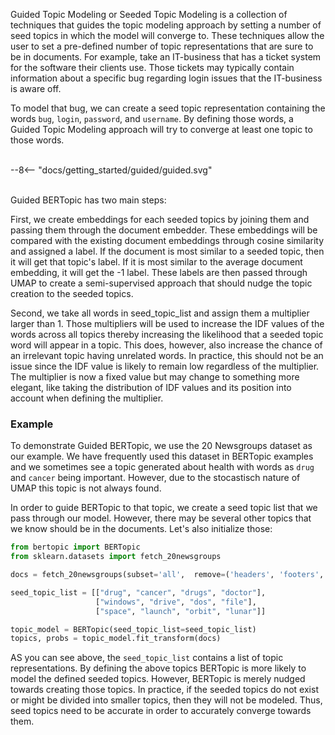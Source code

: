 Guided Topic Modeling or Seeded Topic Modeling is a collection of techniques that guides the topic modeling approach by setting a number of seed topics in which the model will converge to. These techniques allow the user to set a pre-defined number of topic representations that are sure to be in documents. For example, take an IT-business that has a ticket system for the software their clients use. Those tickets may typically contain information about a specific bug regarding login issues that the IT-business is aware off.  

To model that bug, we can create a seed topic representation containing the words `bug`, `login`, `password`, 
and `username`. By defining those words, a Guided Topic Modeling approach will try to converge at least one topic to those words.

<br>
<div class="svg_image">
--8<-- "docs/getting_started/guided/guided.svg"
</div>
<br>

Guided BERTopic has two main steps:

First, we create embeddings for each seeded topics by joining them and passing them through the document embedder. These embeddings will be compared with the existing document embeddings through cosine similarity and assigned a label. If the document is most similar to a seeded topic, then it will get that topic's label. 
If it is most similar to the average document embedding, it will get the -1 label. 
These labels are then passed through UMAP to create a semi-supervised approach that should nudge 
the topic creation to the seeded topics.

Second, we take all words in seed_topic_list and assign them a multiplier larger than 1. 
Those multipliers will be used to increase the IDF values of the words across all topics thereby increasing 
the likelihood that a seeded topic word will appear in a topic. This does, however, also increase the chance of an irrelevant topic having unrelated words. In practice, this should not be an issue since the IDF value is likely to remain low regardless of the multiplier. The multiplier is now a fixed value but may change to something more elegant, like taking the distribution of IDF values and its position into account when defining the multiplier.
   
### **Example**
To demonstrate Guided BERTopic, we use the 20 Newsgroups dataset as our example. We have frequently used this
dataset in BERTopic examples and we sometimes see a topic generated about health with words as `drug` and `cancer` 
being important. However, due to the stocastisch nature of UMAP this topic is not always found. 

In order to guide BERTopic to that topic, we create a seed topic list that we pass through our model. However, 
there may be several other topics that we know should be in the documents. Let's also initialize those:

```python
from bertopic import BERTopic
from sklearn.datasets import fetch_20newsgroups

docs = fetch_20newsgroups(subset='all',  remove=('headers', 'footers', 'quotes'))["data"]

seed_topic_list = [["drug", "cancer", "drugs", "doctor"],
                   ["windows", "drive", "dos", "file"],
                   ["space", "launch", "orbit", "lunar"]]

topic_model = BERTopic(seed_topic_list=seed_topic_list)
topics, probs = topic_model.fit_transform(docs)
```

AS you can see above, the `seed_topic_list` contains a list of topic representations. By defining the above topics 
BERTopic is more likely to model the defined seeded topics. However, BERTopic is merely nudged towards creating those 
topics. In practice, if the seeded topics do not exist or might be divided into smaller topics, then they will 
not be modeled. Thus, seed topics need to be accurate in order to accurately converge towards them. 